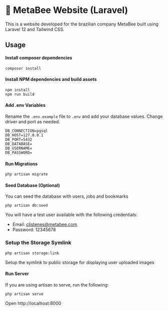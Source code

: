 # :honeybee: MetaBee Website (Laravel)

This is a website developed for the brazilian company MetaBee built using Laravel 12 and Tailwind CSS.

## Usage

#### Install composer dependencies

```
composer install
```

#### Install NPM dependencies and build assets

```
npm install
npm run build
```

#### Add .env Variables

Rename the `.env.example` file to `.env` and add your database values. Change driver and port as needed.

```
DB_CONNECTION=pgsql
DB_HOST=127.0.0.1
DB_PORT=5432
DB_DATABASE=
DB_USERNAME=
DB_PASSWORD=
```

#### Run Migrations

```
php artisan migrate
```

#### Seed Database (Optional)

You can seed the database with users, jobs and bookmarks

```
php artisan db:seed
```

You will have a test user available with the following credentials:

-   Email: clistenes@metabee.com
-   Password: 12345678


### Setup the Storage Symlink

```
php artisan storage:link 
```

Setup the symlink to public storage for displaying user uploaded images

#### Run Server

If you are using artisan to serve, run the following:

```
php artisan serve
```

Open http://localhost:8000